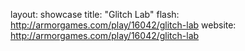 layout: showcase
title: "Glitch Lab"
flash: http://armorgames.com/play/16042/glitch-lab
website: http://armorgames.com/play/16042/glitch-lab